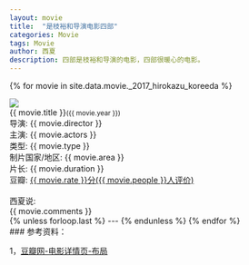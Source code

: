 ```yaml
---
layout: movie
title:  "是枝裕和导演电影四部"
categories: Movie
tags: Movie
author: 西夏
description: 四部是枝裕和导演的电影，四部很暖心的电影。
---
```


{% for movie in site.data.movie._2017_hirokazu_koreeda %}
<div class="subject clearfix">
    <div class="mainpic">
        <img src="{{ movie.post_photo }}"/>
    </div>
    <div class="info">
        <span class='title'>{{ movie.title }}<small>({{ movie.year }})</small></span><br/>
        <span class='pl'>导演</span>: {{ movie.director }}<br/>
        <span class='pl'>主演</span>: {{ movie.actors }}<br/>
        <span class="pl">类型:</span> {{ movie.type }}<br/>
        <span class="pl">制片国家/地区:</span> {{ movie.area }}<br/>
        <span class="pl">片长:</span> {{ movie.duration }}<br/>
        <span class="pl">豆瓣:</span> <a href="{{ movie.douban_url }}" target="_blank">{{ movie.rate }}分({{ movie.people }}人评价)</a><br>
    </div>
    <div class="content">
        <span class='title' style="color:transparent;"></span><br/>
        <span class='pl'>西夏说</span>: <br/>
        <span>{{ movie.comments }}</span>
    </div>
</div>
{% unless forloop.last %}
---
{% endunless %}
{% endfor %}


<!-- 后面是文章参考资料 -->
<br/>
### 参考资料：

1，[豆瓣网-电影详情页-布局][douban]

<!-- 文章插图和超链接 -->
[douban]: https://movie.douban.com/

